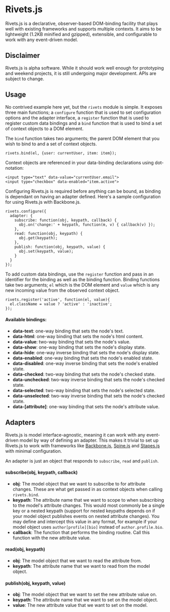 # Rivets.js

Rivets.js is a declarative, observer-based DOM-binding facility that plays well with existing frameworks and supports multiple contexts. It aims to be lightweight (1.2KB minified and gzipped), extensible, and configurable to work with any event-driven model.

## Disclaimer

Rivets.js is alpha software. While it should work well enough for prototyping and weekend projects, it is still undergoing major development. APIs are subject to change.

## Usage

No contrived example here yet, but the `rivets` module is simple. It exposes three main functions; a `configure` function that is used to set configuration options and the adapter interface, a `register` function that is used to register custom data bindings and a `bind` function that is used to bind a set of context objects to a DOM element.

The `bind` function takes two arguments; the parent DOM element that you wish to bind to and a set of context objects.

    rivets.bind(el, {user: currentUser, item: item});

Context objects are referenced in your data-binding declarations using dot-notation:

    <input type="text" data-value="currentUser.email">
    <input type="checkbox" data-enabled="item.active">

Configuring Rivets.js is required before anything can be bound, as binding is dependant on having an adapter defined. Here's a sample configuration for using Rivets.js with Backbone.js.

    rivets.configure({
      adapter: {
        subscribe: function(obj, keypath, callback) {
          obj.on('change:' + keypath, function(m, v) { callback(v) });
        },
        read: function(obj, keypath) {
          obj.get(keypath);
        },
        publish: function(obj, keypath, value) {
          obj.set(keypath, value);
        }
      }
    });

To add custom data bindings, use the `register` function and pass in an identifier for the binding as well as the binding function. Binding functions take two arguments; `el` which is the DOM element and `value` which is any new incoming value from the observed context object.

    rivets.register('active', function(el, value){
      el.className = value ? 'active' : 'inactive';
    });

#### Available bindings:

- **data-text**: one-way binding that sets the node's text.
- **data-html**: one-way binding that sets the node's html content.
- **data-value**: two-way binding that sets the node's value.
- **data-show**: one-way binding that sets the node's display state.
- **data-hide**: one-way inverse binding that sets the node's display state.
- **data-enabled**: one-way binding that sets the node's enabled state.
- **data-disabled**: one-way inverse binding that sets the node's enabled state.
- **data-checked**: two-way binding that sets the node's checked state.
- **data-unchecked**: two-way inverse binding that sets the node's checked state.
- **data-selected**: two-way binding that sets the node's selected state.
- **data-unselected**: two-way inverse binding that sets the node's checked state.
- **data-[attribute]**: one-way binding that sets the node's attribute value.

## Adapters

Rivets.js is model interface-agnostic, meaning it can work with any event-driven model by way of defining an adapter. This makes it trivial to set up Rivets.js to work with frameworks like [Backbone.js](http://documentcloud.github.com/backbone/), [Spine.js](http://spinejs.com/) and [Stapes.js](http://hay.github.com/stapes/) with minimal configuration.

An adapter is just an object that responds to `subscribe`, `read` and `publish`.

#### subscribe(obj, keypath, callback)

- **obj**: The model object that we want to subscribe to for attribute changes. These are what get passed in as context objects when calling `rivets.bind`.
- **keypath**: The attribute name that we want to scope to when subscribing to the model's attribute changes. This would most commonly be a single key or a nested keypath (support for nested keypaths depends on if your model object publishes events on nested attribute changes). You may define and intercept this value in any format, for example if your model object uses `author[profile][bio]` instead of `author.profile.bio`.
- **callback**: The function that performs the binding routine. Call this function with the new attribute value.

#### read(obj, keypath)

- **obj**: The model object that we want to read the attribute from.
- **keypath**: The attribute name that we want to read from the model object.

#### publish(obj, keypath, value)

- **obj**: The model object that we want to set the new attribute value on.
- **keypath**: The attribute name that we want to set on the model object.
- **value**: The new attribute value that we want to set on the model.